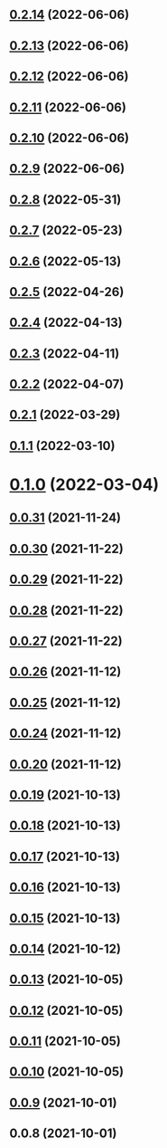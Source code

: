 ## [0.2.14](https://github.com/macramejs/admin/compare/v0.2.13...v0.2.14) (2022-06-06)



## [0.2.13](https://github.com/macramejs/admin/compare/v0.2.12...v0.2.13) (2022-06-06)



## [0.2.12](https://github.com/macramejs/admin/compare/v0.2.11...v0.2.12) (2022-06-06)



## [0.2.11](https://github.com/macramejs/admin/compare/v0.2.10...v0.2.11) (2022-06-06)



## [0.2.10](https://github.com/macramejs/admin/compare/v0.2.8...v0.2.10) (2022-06-06)



## [0.2.9](https://github.com/macramejs/admin/compare/v0.2.8...v0.2.9) (2022-06-06)



## [0.2.8](https://github.com/macramejs/admin/compare/v0.2.7...v0.2.8) (2022-05-31)



## [0.2.7](https://github.com/macramejs/admin/compare/v0.2.6...v0.2.7) (2022-05-23)



## [0.2.6](https://github.com/macramejs/admin/compare/v0.2.5...v0.2.6) (2022-05-13)



## [0.2.5](https://github.com/macramejs/admin/compare/v0.2.4...v0.2.5) (2022-04-26)



## [0.2.4](https://github.com/macramejs/admin/compare/v0.2.3...v0.2.4) (2022-04-13)



## [0.2.3](https://github.com/macramejs/admin/compare/v0.2.2...v0.2.3) (2022-04-11)



## [0.2.2](https://github.com/macramejs/admin/compare/v0.2.1...v0.2.2) (2022-04-07)



## [0.2.1](https://github.com/macramejs/admin/compare/v0.1.1...v0.2.1) (2022-03-29)



## [0.1.1](https://github.com/macramejs/admin/compare/v0.1.0...v0.1.1) (2022-03-10)



# [0.1.0](https://github.com/macramejs/admin/compare/v0.0.31...v0.1.0) (2022-03-04)



## [0.0.31](https://github.com/macramejs/admin/compare/v0.0.30...v0.0.31) (2021-11-24)



## [0.0.30](https://github.com/macramejs/admin/compare/v0.0.29...v0.0.30) (2021-11-22)



## [0.0.29](https://github.com/macramejs/admin/compare/v0.0.28...v0.0.29) (2021-11-22)



## [0.0.28](https://github.com/macramejs/admin/compare/v0.0.27...v0.0.28) (2021-11-22)



## [0.0.27](https://github.com/macramejs/admin/compare/v0.0.26...v0.0.27) (2021-11-22)



## [0.0.26](https://github.com/macramejs/admin/compare/v0.0.25...v0.0.26) (2021-11-12)



## [0.0.25](https://github.com/macramejs/admin/compare/v0.0.24...v0.0.25) (2021-11-12)



## [0.0.24](https://github.com/macramejs/admin/compare/v0.0.20...v0.0.24) (2021-11-12)



## [0.0.20](https://github.com/macramejs/admin/compare/v0.0.19...v0.0.20) (2021-11-12)



## [0.0.19](https://github.com/macramejs/admin/compare/v0.0.18...v0.0.19) (2021-10-13)



## [0.0.18](https://github.com/macramejs/admin/compare/v0.0.17...v0.0.18) (2021-10-13)



## [0.0.17](https://github.com/macramejs/admin/compare/v0.0.16...v0.0.17) (2021-10-13)



## [0.0.16](https://github.com/macramejs/admin/compare/v0.0.15...v0.0.16) (2021-10-13)



## [0.0.15](https://github.com/macramejs/admin/compare/v0.0.14...v0.0.15) (2021-10-13)



## [0.0.14](https://github.com/macramejs/admin/compare/v0.0.13...v0.0.14) (2021-10-12)



## [0.0.13](https://github.com/macramejs/admin/compare/v0.0.12...v0.0.13) (2021-10-05)



## [0.0.12](https://github.com/macramejs/admin/compare/v0.0.11...v0.0.12) (2021-10-05)



## [0.0.11](https://github.com/macramejs/admin/compare/v0.0.10...v0.0.11) (2021-10-05)



## [0.0.10](https://github.com/macramejs/admin/compare/v0.0.9...v0.0.10) (2021-10-05)



## [0.0.9](https://github.com/macramejs/admin/compare/v0.0.8...v0.0.9) (2021-10-01)



## 0.0.8 (2021-10-01)




